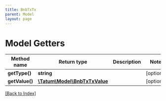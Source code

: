 ```yaml
---
title: BnbTxTx
parent: Model
layout: page
---
```


# Model Getters

Method name | Return type | Description | Notes
------------ | ------------- | ------------- | -------------
**getType()** | **string** |  | [optional]
**getValue()** | [**\Tatum\Model\BnbTxTxValue**](BnbTxTxValue.md) |  | [optional]

[[Back to Index]](../index.md)
